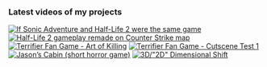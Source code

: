 ### Latest videos of my projects

<!-- BEGIN YOUTUBE-CARDS -->
[![If Sonic Adventure and Half-Life 2 were the same game](https://ytcards.demolab.com/?id=cNP4T0xGcho&title=If+Sonic+Adventure+and+Half-Life+2+were+the+same+game&lang=en&timestamp=1737744181&background_color=%230d1117&title_color=%23ffffff&stats_color=%23dedede&max_title_lines=1&width=250&border_radius=5 "If Sonic Adventure and Half-Life 2 were the same game")](https://www.youtube.com/watch?v=cNP4T0xGcho)
[![Half-Life 2 gameplay remade on Counter Strike map](https://ytcards.demolab.com/?id=Bsc8WvSNktQ&title=Half-Life+2+gameplay+remade+on+Counter+Strike+map&lang=en&timestamp=1736624257&background_color=%230d1117&title_color=%23ffffff&stats_color=%23dedede&max_title_lines=1&width=250&border_radius=5 "Half-Life 2 gameplay remade on Counter Strike map")](https://www.youtube.com/watch?v=Bsc8WvSNktQ)
[![Terrifier Fan Game - Art of Killing](https://ytcards.demolab.com/?id=Y_NIfASpFLc&title=Terrifier+Fan+Game+-+Art+of+Killing&lang=en&timestamp=1733958113&background_color=%230d1117&title_color=%23ffffff&stats_color=%23dedede&max_title_lines=1&width=250&border_radius=5 "Terrifier Fan Game - Art of Killing")](https://www.youtube.com/watch?v=Y_NIfASpFLc)
[![Terrifier Fan Game - Cutscene Test 1](https://ytcards.demolab.com/?id=WlfuJNrEl5I&title=Terrifier+Fan+Game+-+Cutscene+Test+1&lang=en&timestamp=1733029050&background_color=%230d1117&title_color=%23ffffff&stats_color=%23dedede&max_title_lines=1&width=250&border_radius=5 "Terrifier Fan Game - Cutscene Test 1")](https://www.youtube.com/watch?v=WlfuJNrEl5I)
[![Jason’s Cabin (short horror game)](https://ytcards.demolab.com/?id=tQ59s39sfno&title=Jason%E2%80%99s+Cabin+%28short+horror+game%29&lang=en&timestamp=1730822634&background_color=%230d1117&title_color=%23ffffff&stats_color=%23dedede&max_title_lines=1&width=250&border_radius=5 "Jason’s Cabin (short horror game)")](https://www.youtube.com/watch?v=tQ59s39sfno)
[![3D/"2D" Dimensional Shift](https://ytcards.demolab.com/?id=5VwVbcnnawE&title=3D%2F%222D%22+Dimensional+Shift&lang=en&timestamp=1724110701&background_color=%230d1117&title_color=%23ffffff&stats_color=%23dedede&max_title_lines=1&width=250&border_radius=5 "3D/\"2D\" Dimensional Shift")](https://www.youtube.com/watch?v=5VwVbcnnawE)
<!-- END YOUTUBE-CARDS -->
